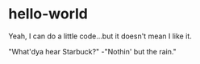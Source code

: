 # hello-world
Yeah, I can do a little code...but it doesn't mean I like it.

"What'dya hear Starbuck?"
  -"Nothin' but the rain."
